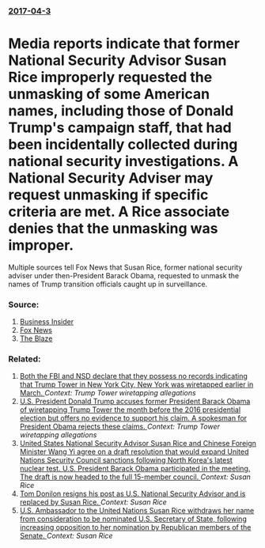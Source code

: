 ### [2017-04-3](/news/2017/04/3/index.md)

# Media reports indicate that former National Security Advisor Susan Rice improperly requested the unmasking of some American names, including those of Donald Trump's campaign staff, that had been incidentally collected during national security investigations. A National Security Adviser may request unmasking if specific criteria are met. A Rice associate denies that the unmasking was improper. 

Multiple sources tell Fox News that Susan Rice, former national security adviser under then-President Barack Obama, requested to unmask the names of Trump transition officials caught up in surveillance.


### Source:

1. [Business Insider](http://www.businessinsider.com/susan-rice-trump-unmask-intelligence-wiretap-2017-4)
2. [Fox News](http://www.foxnews.com/politics/2017/04/03/susan-rice-requested-to-unmask-names-trump-transition-officials-sources-say.html)
3. [The Blaze](http://www.theblaze.com/news/2017/04/03/susan-rice-statement-denies-improper-unmasking-but-appears-to-confirm-accusation/)

### Related:

1. [Both the FBI and NSD declare that they possess no records indicating that Trump Tower in New York City, New York was wiretapped earlier in March. ](/news/2017/09/2/both-the-fbi-and-nsd-declare-that-they-possess-no-records-indicating-that-trump-tower-in-new-york-city-new-york-was-wiretapped-earlier-in-m.md) _Context: Trump Tower wiretapping allegations_
2. [U.S. President Donald Trump accuses former President Barack Obama of wiretapping Trump Tower the month before the 2016 presidential election but offers no evidence to support his claim. A spokesman for President Obama rejects these claims. ](/news/2017/03/4/u-s-president-donald-trump-accuses-former-president-barack-obama-of-wiretapping-trump-tower-the-month-before-the-2016-presidential-election.md) _Context: Trump Tower wiretapping allegations_
3. [United States National Security Advisor Susan Rice and Chinese Foreign Minister Wang Yi agree on a draft resolution that would expand United Nations Security Council sanctions following North Korea's latest nuclear test. U.S. President Barack Obama participated in the meeting. The draft is now headed to the full 15-member council. ](/news/2016/02/24/united-states-national-security-advisor-susan-rice-and-chinese-foreign-minister-wang-yi-agree-on-a-draft-resolution-that-would-expand-united.md) _Context: Susan Rice_
4. [Tom Donilon resigns his post as U.S. National Security Advisor and is replaced by Susan Rice. ](/news/2013/06/5/tom-donilon-resigns-his-post-as-u-s-national-security-advisor-and-is-replaced-by-susan-rice.md) _Context: Susan Rice_
5. [U.S. Ambassador to the United Nations Susan Rice withdraws her name from consideration to be nominated U.S. Secretary of State, following increasing opposition to her nomination by Republican members of the Senate. ](/news/2012/12/13/u-s-ambassador-to-the-united-nations-susan-rice-withdraws-her-name-from-consideration-to-be-nominated-u-s-secretary-of-state-following-in.md) _Context: Susan Rice_
